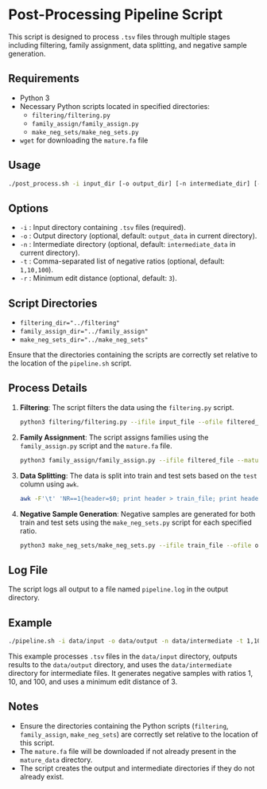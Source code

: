 
# Post-Processing Pipeline Script

This script is designed to process `.tsv` files through multiple stages including filtering, family assignment, data splitting, and negative sample generation. 

## Requirements
- Python 3
- Necessary Python scripts located in specified directories:
  - `filtering/filtering.py`
  - `family_assign/family_assign.py`
  - `make_neg_sets/make_neg_sets.py`
- `wget` for downloading the `mature.fa` file

## Usage
```bash
./post_process.sh -i input_dir [-o output_dir] [-n intermediate_dir] [-t neg_ratios] [-r min_edit_distance]
```

## Options
- `-i` : Input directory containing `.tsv` files (required).
- `-o` : Output directory (optional, default: `output_data` in current directory).
- `-n` : Intermediate directory (optional, default: `intermediate_data` in current directory).
- `-t` : Comma-separated list of negative ratios (optional, default: `1,10,100`).
- `-r` : Minimum edit distance (optional, default: `3`).

## Script Directories
- `filtering_dir="../filtering"`
- `family_assign_dir="../family_assign"`
- `make_neg_sets_dir="../make_neg_sets"`

Ensure that the directories containing the scripts are correctly set relative to the location of the `pipeline.sh` script.

## Process Details
1. **Filtering**: The script filters the data using the `filtering.py` script.
   ```bash
   python3 filtering/filtering.py --ifile input_file --ofile filtered_file
   ```
   
2. **Family Assignment**: The script assigns families using the `family_assign.py` script and the `mature.fa` file.
   ```bash
   python3 family_assign/family_assign.py --ifile filtered_file --mature mature_file --ofile family_assigned_file
   ```

3. **Data Splitting**: The data is split into train and test sets based on the `test` column using `awk`.
   ```bash
   awk -F'\t' 'NR==1{header=$0; print header > train_file; print header > test_file} NR>1{if($5=="False"){print > train_file} else {print > test_file}}' family_assigned_file
   ```

4. **Negative Sample Generation**: Negative samples are generated for both train and test sets using the `make_neg_sets.py` script for each specified ratio.
   ```bash
   python3 make_neg_sets/make_neg_sets.py --ifile train_file --ofile output_file --neg_ratio ratio --min_edit_distance min_edit_distance
   ```

## Log File
The script logs all output to a file named `pipeline.log` in the output directory.

## Example
```bash
./pipeline.sh -i data/input -o data/output -n data/intermediate -t 1,10,100 -r 3
```

This example processes `.tsv` files in the `data/input` directory, outputs results to the `data/output` directory, and uses the `data/intermediate` directory for intermediate files. It generates negative samples with ratios 1, 10, and 100, and uses a minimum edit distance of 3.

## Notes
- Ensure the directories containing the Python scripts (`filtering`, `family_assign`, `make_neg_sets`) are correctly set relative to the location of this script.
- The `mature.fa` file will be downloaded if not already present in the `mature_data` directory.
- The script creates the output and intermediate directories if they do not already exist.

